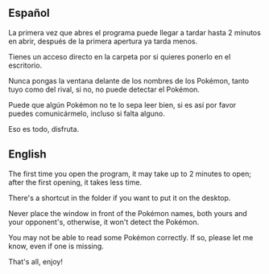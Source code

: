 Español
---------------------------------------------------------------------------------------------------------------------------
La primera vez que abres el programa puede llegar a tardar hasta 2 minutos en abrir, después de la primera
apertura ya tarda menos.

Tienes un acceso directo en la carpeta por si quieres ponerlo en el escritorio.

Nunca pongas la ventana delante de los nombres de los Pokémon, tanto tuyo como del rival, si no,
no puede detectar el Pokémon.

Puede que algún Pokémon no te lo sepa leer bien, si es así por favor puedes comunicármelo, incluso si falta alguno.

Eso es todo, disfruta.



English
---------------------------------------------------------------------------------------------------------------------------
The first time you open the program, it may take up to 2 minutes to open; after the first opening, it takes less time.

There's a shortcut in the folder if you want to put it on the desktop.

Never place the window in front of the Pokémon names, both yours and your opponent's, otherwise, it won't detect the Pokémon.

You may not be able to read some Pokémon correctly. If so, please let me know, even if one is missing.

That's all, enjoy!

